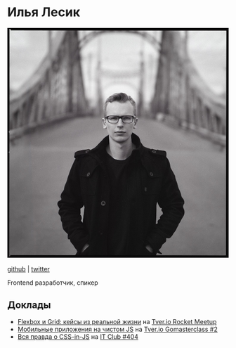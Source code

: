 # Илья Лесик

![Илья Лесик](photos/lesik.jpg)

[github](https://github.com/ilyalesik) | [twitter](https://twitter.com/ilialesik)

Frontend разработчик, спикер 

## Доклады
- [Flexbox и Grid: кейсы из реальной жизни](http://ilyalesik.github.io/tverio-flex-grid/presentation/) на [Tver.io Rocket Meetup](https://www.meetup.com/tverio/events/255269823/)
- [Мобильные приложения на чистом JS](http://ilyalesik.github.io/tverio-rn/) на [Tver.io Gomasterclass #2](https://www.meetup.com/tverio/events/251202534/)
- [Вся правда о CSS-in-JS](http://ilyalesik.github.io/itclub404/) на [IT Club #404](https://vk.com/it_club_tver?w=wall-155190414_55)
